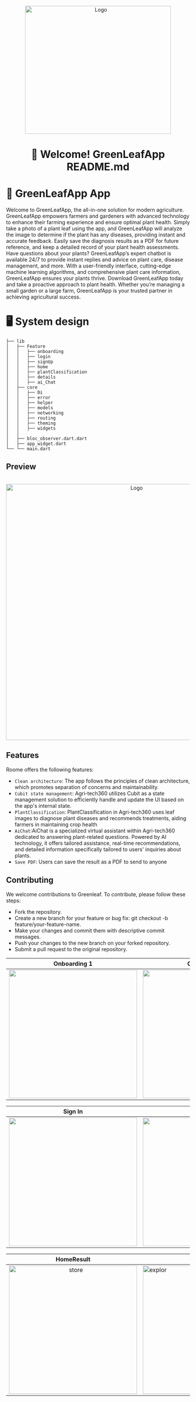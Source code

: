 
<br />
<div align="center">
  <a href="https://github.com/othneildrew/Best-README-Template">
    <img src="https://github.com/shadymohamed532001/GreeanLeaf/assets/126605393/34b3af5b-98b7-4baf-bb93-c50d1dd8421d" alt="Logo" width="400" height="350">
  </a>  

# 👋 Welcome! GreenLeafApp README.md

<div align="start">
  
# 📱  GreenLeafApp App

Welcome to GreenLeafApp, the all-in-one solution for modern agriculture. GreenLeafApp empowers farmers and gardeners with advanced technology to enhance their farming experience and ensure optimal plant health. Simply take a photo of a plant leaf using the app, and GreenLeafApp will analyze the image to determine if the plant has any diseases, providing instant and accurate feedback. Easily save the diagnosis results as a PDF for future reference, and keep a detailed record of your plant health assessments. Have questions about your plants? GreenLeafApp’s expert chatbot is available 24/7 to provide instant replies and advice on plant care, disease management, and more. With a user-friendly interface, cutting-edge machine learning algorithms, and comprehensive plant care information, GreenLeafApp ensures your plants thrive. Download GreenLeafApp today and take a proactive approach to plant health. Whether you’re managing a small garden or a large farm, GreenLeafApp is your trusted partner in achieving agricultural success.

<div align="start">
  
# 🖥️ System design
    ├── lib
    │   ├── Feature
    │   │   ├── onboarding
    │   │   ├── login
    │   │   ├── signUp
    │   │   ├── home
    │   │   ├── plantClassification
    │   │   ├── details
    │   │   ├── ai_Chat
    │   ├── core
    │   │   ├── Di
    │   │   ├── error
    │   │   ├── helper
    │   │   ├── models
    │   │   ├── networking
    │   │   ├── routing
    │   │   ├── theming
    │   │   ├── widgets
    │   │  
    │   ├── bloc_observer.dart.dart
    │   ├── app_widget.dart
    └── └── main.dart
## Preview

<br />
<div align="center">
  <a href="https://github.com/othneildrew/Best-README-Template">
    <img src="https://github.com/shadymohamed532001/GreeanLeaf/assets/126605393/6a0080d6-f8ee-4343-b9c0-febb0ac50cff" alt="Logo" width="700" height="700">
  </a>  


<div align="start">

## Features

Roome offers the following features:

- `Clean architecture`: The app follows the principles of clean architecture, which promotes separation of concerns and maintainability.
- `Cubit state management`: Agri-tech360 utilizes Cubit as a state management solution to efficiently handle and update the UI based on the app's internal state.
- `PlantClassification`: PlantClassification in Agri-tech360 uses leaf images to diagnose plant diseases and recommends treatments, aiding farmers in maintaining crop health
- `AiChat`:AiChat is a specialized virtual assistant within Agri-tech360 dedicated to answering plant-related questions. Powered by AI technology, it offers tailored assistance, real-time recommendations,           and detailed information specifically tailored to users' inquiries about plants.
- `Save PDF`: Users can save the result as a PDF to send to anyone 

## Contributing

We welcome contributions to Greenleaf. To contribute, please follow these steps:

- Fork the repository.
- Create a new branch for your feature or bug fix: git checkout -b feature/your-feature-name.
- Make your changes and commit them with descriptive commit messages.
- Push your changes to the new branch on your forked repository.
- Submit a pull request to the original repository.




|                                                        Onboarding 1                                                        | Onboarding 2 | Onboarding 3  
| :---------------------------------------------------------------------------------------------------------------------------: | ------------------------------------------------------------------------------------------------------- | ------------------------------------------------------------------------------------------------------- |
| <img width="351" src="https://github.com/shadymohamed532001/GreeanLeaf/assets/126605393/b285366b-d72f-4ec0-913d-9609a34668c3"> |     <img width="351" src="https://github.com/shadymohamed532001/GreeanLeaf/assets/126605393/4ded6d6a-4e6e-4ede-80b7-c9cd6bba064d">      | <img width="351" src="https://github.com/shadymohamed532001/GreeanLeaf/assets/126605393/84df81a7-97ba-4deb-8b50-96f0a39a81a1"> |



|                                                       Sign In                                                       | Sign Up | Home                                                                                          |
| :---------------------------------------------------------------------------------------------------------------------------: | ------------------------------------------------------------------------------------------------------- | ------------------------------------------------------------------------------------------------------- |
| <img width="351" src="https://github.com/shadymohamed532001/GreeanLeaf/assets/126605393/a4667939-fe2f-4fce-8979-d168839c380e"> |     <img width="351" src="https://github.com/shadymohamed532001/GreeanLeaf/assets/126605393/4427b6a8-b27b-459b-b978-6c7eb67373f7">      |  <img width="351" alt="home" src="https://github.com/shadymohamed532001/GreeanLeaf/assets/126605393/32e83474-49c6-42ce-8f55-2b8f016156d2">






  |                                                       HomeResult                                                   | Ai Chat |            
  |:---------------------------------------------------------------------------------------------------------------------------: | ------------------------------------------------------------------------------------------------------- |
| <img width="351" alt="store" src="https://github.com/shadymohamed532001/GreeanLeaf/assets/126605393/3b0bcd61-9d7f-47dd-915e-89f614818be4"> |     <img width="351" alt="explor" src="https://github.com/shadymohamed532001/GreeanLeaf/assets/126605393/9ffebdd9-f838-45a6-bd54-7fda53f9af79">    |










